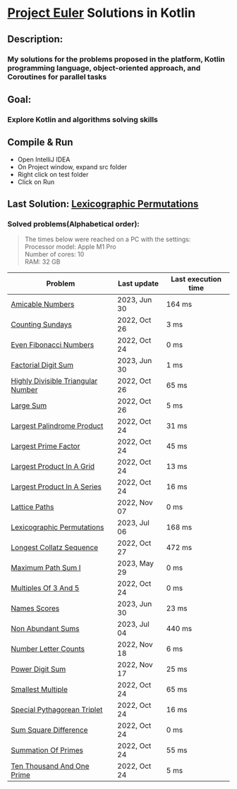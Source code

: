 # [Project Euler](https://projecteuler.net) Solutions in Kotlin

## Description:
### My solutions for the problems proposed in the platform, Kotlin programming language, object-oriented approach, and Coroutines for parallel tasks

## Goal:
### Explore Kotlin and algorithms solving skills

## Compile & Run
- Open IntelliJ IDEA
- On Project window, expand src folder
- Right click on test folder
- Click on Run

## Last Solution: [Lexicographic Permutations](src/main/kotlin/LexicographicPermutations.kt)

### Solved problems(Alphabetical order):

> The times below were reached on a PC with the settings: <br/>
> Processor model: Apple M1 Pro<br/>
> Number of cores: 10<br/>
> RAM: 32 GB<br/>

| Problem                                                                                  | Last update  | Last execution time |
|------------------------------------------------------------------------------------------|--------------|---------------------|
| [Amicable Numbers](src/main/kotlin/AmicableNumbers.kt)                                   | 2023, Jun 30 | 164 ms              |
| [Counting Sundays](src/main/kotlin/CountingSundays.kt)                                   | 2022, Oct 26 | 3 ms                |
| [Even Fibonacci Numbers](src/main/kotlin/EvenFibonacciNumbers.kt)                        | 2022, Oct 24 | 0 ms                |
| [Factorial Digit Sum](src/main/kotlin/FactorialDigitSum.kt)                              | 2023, Jun 30 | 1 ms                |
| [Highly Divisible Triangular Number](src/main/kotlin/HighlyDivisibleTriangularNumber.kt) | 2022, Oct 26 | 65 ms               |
| [Large Sum](src/main/kotlin/LargeSum.kt)                                                 | 2022, Oct 26 | 5 ms                |
| [Largest Palindrome Product](src/main/kotlin/LargestPalindromeProduct.kt)                | 2022, Oct 24 | 31 ms               |
| [Largest Prime Factor](src/main/kotlin/LargestPrimeFactor.kt)                            | 2022, Oct 24 | 45 ms               |
| [Largest Product In A Grid](src/main/kotlin/LargestProductInAGrid.kt)                    | 2022, Oct 24 | 13 ms               |
| [Largest Product In A Series](src/main/kotlin/LargestProductInASeries.kt)                | 2022, Oct 24 | 16 ms               |
| [Lattice Paths](src/main/kotlin/LatticePaths.kt)                                         | 2022, Nov 07 | 0 ms                |
| [Lexicographic Permutations](src/main/kotlin/LexicographicPermutations.kt)               | 2023, Jul 06 | 168 ms              |
| [Longest Collatz Sequence](src/main/kotlin/LongestCollatzSequence.kt)                    | 2022, Oct 27 | 472 ms              |
| [Maximum Path Sum I](src/main/kotlin/MaximumPathSumI.kt)                                 | 2023, May 29 | 0 ms                |
| [Multiples Of 3 And 5](src/main/kotlin/MultiplesOf3And5.kt)                              | 2022, Oct 24 | 0 ms                |
| [Names Scores](src/main/kotlin/NamesScores.kt)                                           | 2023, Jun 30 | 23 ms               |
| [Non Abundant Sums](src/main/kotlin/NonAbundantSums.kt)                                  | 2023, Jul 04 | 440 ms              |
| [Number Letter Counts](src/main/kotlin/NumberLetterCounts.kt)                            | 2022, Nov 18 | 6 ms                |
| [Power Digit Sum](src/main/kotlin/PowerDigitSum.kt)                                      | 2022, Nov 17 | 25 ms               |
| [Smallest Multiple](src/main/kotlin/SmallestMultiple.kt)                                 | 2022, Oct 24 | 65 ms               |
| [Special Pythagorean Triplet](src/main/kotlin/SpecialPythagoreanTriplet.kt)              | 2022, Oct 24 | 16 ms               |
| [Sum Square Difference](src/main/kotlin/SumSquareDifference.kt)                          | 2022, Oct 24 | 0 ms                |
| [Summation Of Primes](src/main/kotlin/SummationOfPrimes.kt)                              | 2022, Oct 24 | 55 ms               |
| [Ten Thousand And One Prime](src/main/kotlin/TenThousandAndOnePrime.kt)                  | 2022, Oct 24 | 5 ms                |
